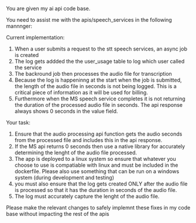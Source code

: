 You are given my ai api code base. 

You need to assist me with the apis/speech_services in the following mannnger: 

Current implementation:

1. When a user submits a request to the stt speech services, an async job is created
2. The log gets addded the the user_usage table to log which user called the service
3. The backround job then processes the audio file for transcription
4. Because the log is happeninng at the start when the job is submitted, the length of the audio file in seconds is not being logged. This is a critical piece of information as it will be used for billing. 
5. Furthermore when the MS speech service completes it is not returning the duration of the processed audio file in seconds. The api response always shows 0 seconds in the value field. 


Your task: 
1. Ensure that the audio processing api function gets the audio seconds from the processed file and includes this in the api response.
2. If the MS api returns 0 seconds then use a native library for accurately determining the lenght of the audio file processed. 
3. The app is deployed to a linux system so ensure that whatever you choose to use is compatiable with linux and must be included in the dockerfile. Please also use something that can be run on a windows system (during development and testing)
4. you must also ensure that the log gets created ONLY after the audio file is processed so that it has the duration in seconds of the audio file. 
5. The log must accurately capture the lenght of the audio file. 


Please make the relevant changes to safely implemnt these fixes in my code base without impacting the rest of the apis

